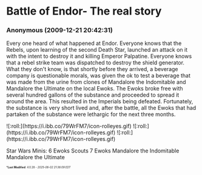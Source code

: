 # Battle of Endor- The real story

### **Anonymous** (2009-12-21 20:42:31)

Every one heard of what happened at Endor.
Everyone knows that the Rebels, upon learning of the second Death Star, launched an attack on it with the intent to destroy it and killing Emperor Palpatine.
Everyone knows that a rebel strike team was dispatched to destroy the shield generator.
What they don't know, is that shortly before they arrived, a beverage company is questionable morals, was given the ok to test a beverage that was made from the urine from clones of Mandalore the Indomitable and Mandalore the Ultimate on the local Ewoks.
The Ewoks broke free with several hundred gallons of the substance and proceeded to spread it around the area.
This resulted in the Imperials being defeated. Fortunately, the substance is very short lived and, after the battle, all the Ewoks that had partaken of the substance were lethargic for the next three months.
<!-- s:roll: -->![:roll:](https://i.ibb.co/79WrFM7/icon-rolleyes.gif)<!-- s:roll: --> <!-- s:roll: -->![:roll:](https://i.ibb.co/79WrFM7/icon-rolleyes.gif)<!-- s:roll: --> <!-- s:roll: -->![:roll:](https://i.ibb.co/79WrFM7/icon-rolleyes.gif)<!-- s:roll: -->
Star Wars Minis:
6 Ewoks Scouts
7 Ewoks
Mandalore the Indomitable
Mandalore the Ultimate



<span style="font-size: 0.5em;">***Last Modified**: 4.0.28 - *2025-06-02 21:36:09 EDT*</span>